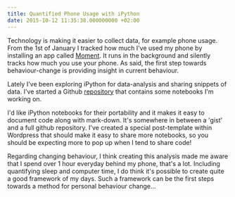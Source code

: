```yaml
---
title: Quantified Phone Usage with iPython
date: 2015-10-12 11:35:38.000000000 +02:00
---
```

Technology is making it easier to collect data, for example phone usage. From the 1st of January I tracked how much I've used my phone by installing an app called [Moment](https://itunes.apple.com/us/app/moment-track-how-much-you/id771541926?mt=8). It runs in the background and silently tracks how much you use your phone. As said, the first step towards behaviour-change is providing insight in current behaviour.

Lately I've been exploring iPython for data-analysis and sharing snippets of data. I've started a Github [repository](https://github.com/jplattel/notebooks) that contains some notebooks I'm working on.

I'd like iPython notebooks for their portability and it makes it easy to document code along with mark-down. It's somewhere in between a 'gist' and a full github repository. I've created a special post-template within Wordpress that should make it easy to share more notebooks, so you should be expecting more to pop up when I tend to share code!

Regarding changing behaviour, I think creating this analysis made me aware that I spend over 1 hour everyday behind my phone, that's a lot. Including quantifying sleep and computer time, I do think it's possible to create quite a good framework of my days. Such a framework can be the first steps towards a method for personal behaviour change...